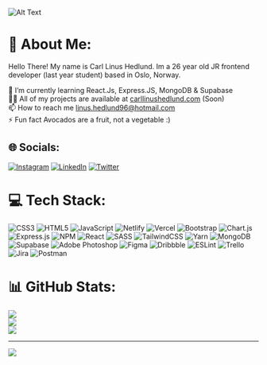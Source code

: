 ![Alt Text](https://media1.giphy.com/media/xTiIzJSKB4l7xTouE8/giphy.gif?cid=ecf05e479wr2ht4p39o36kcxk6ukd52q2iicromt6si45pvf&rid=giphy.gif&ct=g)


# 💫 About Me:
Hello There! My name is Carl Linus Hedlund. Im a 26 year old JR frontend developer (last year student) based in Oslo, Norway.

🌱 I’m currently learning React.Js, Express.JS, MongoDB & Supabase<br>👨‍💻 All of my projects are available at [carllinushedlund.com](https://carllinushedlund.com) (Soon)<br>📫 How to reach me linus.hedlund96@hotmail.com<br>⚡ Fun fact Avocados are a fruit, not a vegetable :)


## 🌐 Socials:
[![Instagram](https://img.shields.io/badge/Instagram-%23E4405F.svg?logo=Instagram&logoColor=white)](https://instagram.com/carllinus.hedlund) [![LinkedIn](https://img.shields.io/badge/LinkedIn-%230077B5.svg?logo=linkedin&logoColor=white)](https://linkedin.com/in/carl-linus-hedlund-60534321a/) [![Twitter](https://img.shields.io/badge/Twitter-%231DA1F2.svg?logo=Twitter&logoColor=white)](https://twitter.com/XCarlyBoi) 

# 💻 Tech Stack:
![CSS3](https://img.shields.io/badge/css3-%231572B6.svg?style=for-the-badge&logo=css3&logoColor=white) ![HTML5](https://img.shields.io/badge/html5-%23E34F26.svg?style=for-the-badge&logo=html5&logoColor=white) ![JavaScript](https://img.shields.io/badge/javascript-%23323330.svg?style=for-the-badge&logo=javascript&logoColor=%23F7DF1E) ![Netlify](https://img.shields.io/badge/netlify-%23000000.svg?style=for-the-badge&logo=netlify&logoColor=#00C7B7) ![Vercel](https://img.shields.io/badge/vercel-%23000000.svg?style=for-the-badge&logo=vercel&logoColor=white) ![Bootstrap](https://img.shields.io/badge/bootstrap-%23563D7C.svg?style=for-the-badge&logo=bootstrap&logoColor=white) ![Chart.js](https://img.shields.io/badge/chart.js-F5788D.svg?style=for-the-badge&logo=chart.js&logoColor=white) ![Express.js](https://img.shields.io/badge/express.js-%23404d59.svg?style=for-the-badge&logo=express&logoColor=%2361DAFB) ![NPM](https://img.shields.io/badge/NPM-%23000000.svg?style=for-the-badge&logo=npm&logoColor=white) ![React](https://img.shields.io/badge/react-%2320232a.svg?style=for-the-badge&logo=react&logoColor=%2361DAFB) ![SASS](https://img.shields.io/badge/SASS-hotpink.svg?style=for-the-badge&logo=SASS&logoColor=white) ![TailwindCSS](https://img.shields.io/badge/tailwindcss-%2338B2AC.svg?style=for-the-badge&logo=tailwind-css&logoColor=white) ![Yarn](https://img.shields.io/badge/yarn-%232C8EBB.svg?style=for-the-badge&logo=yarn&logoColor=white) ![MongoDB](https://img.shields.io/badge/MongoDB-%234ea94b.svg?style=for-the-badge&logo=mongodb&logoColor=white) 	![Supabase](https://img.shields.io/badge/Supabase-3ECF8E?style=for-the-badge&logo=supabase&logoColor=white) ![Adobe Photoshop](https://img.shields.io/badge/adobephotoshop-%2331A8FF.svg?style=for-the-badge&logo=adobephotoshop&logoColor=white) 	![Figma](https://img.shields.io/badge/figma-%23F24E1E.svg?style=for-the-badge&logo=figma&logoColor=white) ![Dribbble](https://img.shields.io/badge/Dribbble-EA4C89?style=for-the-badge&logo=dribbble&logoColor=white) ![ESLint](https://img.shields.io/badge/ESLint-4B3263?style=for-the-badge&logo=eslint&logoColor=white) ![Trello](https://img.shields.io/badge/Trello-%23026AA7.svg?style=for-the-badge&logo=Trello&logoColor=white) ![Jira](https://img.shields.io/badge/jira-%230A0FFF.svg?style=for-the-badge&logo=jira&logoColor=white) ![Postman](https://img.shields.io/badge/Postman-FF6C37?style=for-the-badge&logo=postman&logoColor=white)
# 📊 GitHub Stats:
![](https://github-readme-stats.vercel.app/api?username=carllinushedlund&theme=tokyonight&hide_border=true&include_all_commits=true&count_private=true)<br/>
![](https://github-readme-streak-stats.herokuapp.com/?user=carllinushedlund&theme=tokyonight&hide_border=true)<br/>
![](https://github-readme-stats.vercel.app/api/top-langs/?username=carllinushedlund&theme=tokyonight&hide_border=true&include_all_commits=true&count_private=true&layout=compact)

---
[![](https://visitcount.itsvg.in/api?id=carllinushedlund&icon=0&color=12)](https://visitcount.itsvg.in)

<!-- Proudly created with GPRM ( https://gprm.itsvg.in ) -->
